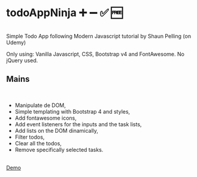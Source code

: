 # todoAppNinja ➕ ➖ ✅ 🆓
<br>
Simple Todo App following Modern Javascript tutorial by Shaun Pelling (on Udemy)

Only using: Vanilla Javascript, CSS, Bootstrap v4 and FontAwesome. No jQuery used.

## Mains
<br>
<ul>
<li>Manipulate de DOM,</li>
<li>Simple templating with Bootstrap 4 and styles,</li>
<li>Add fontawesome icons,</li>
<li>Add event listeners for the inputs and the task lists,</li>
<li>Add lists on the DOM dinamically,</li>
<li>Filter todos,</li>
<li>Clear all the todos,</li>
<li>Remove specifically selected tasks.</li>
</ul>
<br>
<a href="https://vluciano8.github.io/todoAppNinja/">Demo</a>
